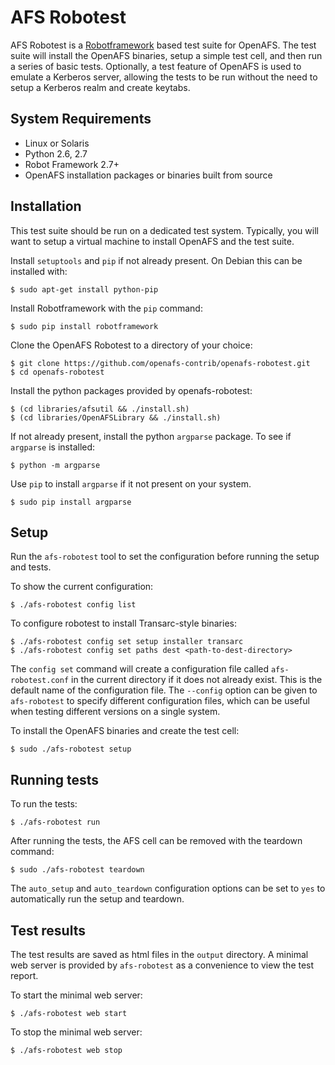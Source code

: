 # AFS Robotest

AFS Robotest is a [Robotframework][1] based test suite for OpenAFS. The test
suite will install the OpenAFS binaries, setup a simple test cell, and then run
a series of basic tests.  Optionally, a test feature of OpenAFS is used to
emulate a Kerberos server, allowing the tests to be run without the need to
setup a Kerberos realm and create keytabs.

[1]: http://robotframework.org/

## System Requirements

* Linux or Solaris
* Python 2.6, 2.7
* Robot Framework 2.7+
* OpenAFS installation packages or binaries built from source

## Installation

This test suite should be run on a dedicated test system.  Typically, you will
want to setup a virtual machine to install OpenAFS and the test suite.

Install `setuptools` and `pip` if not already present. On Debian this can be
installed with:

    $ sudo apt-get install python-pip

Install Robotframework with the `pip` command:

    $ sudo pip install robotframework

Clone the OpenAFS Robotest to a directory of your choice:

    $ git clone https://github.com/openafs-contrib/openafs-robotest.git
    $ cd openafs-robotest

Install the python packages provided by openafs-robotest:

    $ (cd libraries/afsutil && ./install.sh)
    $ (cd libraries/OpenAFSLibrary && ./install.sh)

If not already present, install the python `argparse` package.  To see if
`argparse` is installed:

    $ python -m argparse

Use `pip` to install `argparse` if it not present on your system.

    $ sudo pip install argparse

## Setup

Run the `afs-robotest` tool to set the configuration before running the setup
and tests.

To show the current configuration:

    $ ./afs-robotest config list

To configure robotest to install Transarc-style binaries:

    $ ./afs-robotest config set setup installer transarc
    $ ./afs-robotest config set paths dest <path-to-dest-directory>

The `config set` command will create a configuration file called
`afs-robotest.conf` in the current directory if it does not already exist. This
is the default name of the configuration file. The `--config` option can be
given to `afs-robotest` to specify different configuration files, which can be
useful when testing different versions on a single system.

To install the OpenAFS binaries and create the test cell:

    $ sudo ./afs-robotest setup


## Running tests

To run the tests:

    $ ./afs-robotest run

After running the tests, the AFS cell can be removed with the teardown
command:

    $ sudo ./afs-robotest teardown

The `auto_setup` and `auto_teardown` configuration options can be set to `yes`
to automatically run the setup and teardown.

## Test results

The test results are saved as html files in the `output` directory.  A minimal
web server is provided by `afs-robotest` as a convenience to view the test
report.

To start the minimal web server:

    $ ./afs-robotest web start

To stop the minimal web server:

    $ ./afs-robotest web stop

